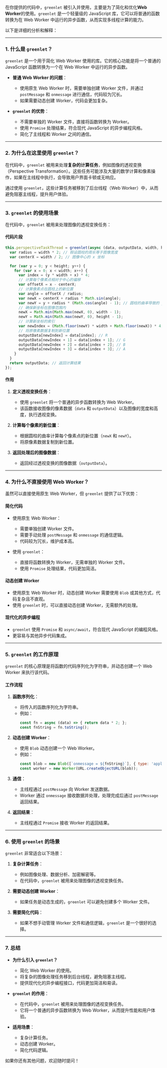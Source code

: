 在你提供的代码中，`greenlet` 被引入并使用，主要是为了简化和优化**Web Worker**的使用。`greenlet` 是一个轻量级的 JavaScript 库，它可以将普通的函数转换为在 Web Worker 中运行的异步函数，从而实现多线程计算的能力。

以下是详细的分析和解释：

---

### **1. 什么是 `greenlet`？**
`greenlet` 是一个用于简化 Web Worker 使用的库。它的核心功能是将一个普通的 JavaScript 函数转换为一个在 Web Worker 中运行的异步函数。

- **普通 Web Worker 的问题**：
  - 使用原生 Web Worker 时，需要单独创建 Worker 文件，并通过 `postMessage` 和 `onmessage` 进行通信，代码较为冗长。
  - 如果需要动态创建 Worker，代码会更加复杂。

- **`greenlet` 的优势**：
  - 不需要单独的 Worker 文件，直接将函数转换为 Worker。
  - 使用 `Promise` 处理结果，符合现代 JavaScript 的异步编程风格。
  - 简化了主线程和 Worker 之间的通信。

---

### **2. 为什么在这里使用 `greenlet`？**
在代码中，`greenlet` 被用来处理**复杂的计算任务**，例如图像的透视变换（Perspective Transformation）。这些任务可能涉及大量的数学计算和像素操作，如果在主线程中执行，会导致用户界面卡顿或无响应。

通过使用 `greenlet`，这些计算任务被移到了后台线程（Web Worker）中，从而避免阻塞主线程，提升用户体验。

---

### **3. `greenlet` 的使用场景**
在代码中，`greenlet` 被用来处理图像的透视变换任务：

#### **代码片段**
```typescript
this.perspectiveTaskThread = greenlet(async (data, outputData, width, height) => {
  var radius = width * 2; // 假设圆柱的周长等于图像宽度
  var centerX = width / 2; // 图像中心的 x 坐标

  for (var y = 0; y < height; y++) {
    for (var x = 0; x < width; x++) {
      var index = (y * width + x) * 4;
      // 计算每个像素点相对于中心的偏移
      var offsetX = x - centerX;
      // 计算像素点在圆柱上的新位置
      var angle = offsetX / radius;
      var newX = centerX + radius * Math.sin(angle);
      var newY = y + radius * (Math.cos(angle) - 1); // 圆柱的曲率导致的 y 坐标偏移
      // 确保新坐标在图像范围内
      newX = Math.min(Math.max(newX, 0), width - 1);
      newY = Math.min(Math.max(newY, 0), height - 1);
      // 计算新坐标的索引
      var newIndex = (Math.floor(newY) * width + Math.floor(newX)) * 4;
      // 将原像素数据复制到新位置
      outputData[newIndex] = data[index]; // R
      outputData[newIndex + 1] = data[index + 1]; // G
      outputData[newIndex + 2] = data[index + 2]; // B
      outputData[newIndex + 3] = data[index + 3]; // A
    }
  }
  return outputData; // 返回计算结果
});
```

#### **作用**
1. **定义透视变换任务**：
   - 使用 `greenlet` 将一个普通的异步函数转换为 Web Worker。
   - 该函数接收图像的像素数据（`data` 和 `outputData`）以及图像的宽度和高度，执行透视变换。

2. **计算每个像素的新位置**：
   - 根据圆柱的曲率计算每个像素点的新位置（`newX` 和 `newY`）。
   - 将原像素数据复制到新位置。

3. **返回处理后的图像数据**：
   - 返回经过透视变换的图像数据（`outputData`）。

---

### **4. 为什么不直接使用 Web Worker？**
虽然可以直接使用原生 Web Worker，但 `greenlet` 提供了以下优势：

#### **简化代码**
- 使用原生 Web Worker：
  - 需要单独创建 Worker 文件。
  - 需要手动处理 `postMessage` 和 `onmessage` 的通信逻辑。
  - 代码较为冗长，维护成本高。

- 使用 `greenlet`：
  - 直接将函数转换为 Worker，无需单独的 Worker 文件。
  - 使用 `Promise` 处理结果，代码更加简洁。

#### **动态创建 Worker**
- 使用原生 Web Worker 时，动态创建 Worker 需要使用 `Blob` 或其他方式，代码复杂且不直观。
- 使用 `greenlet` 时，可以直接动态创建 Worker，无需额外的处理。

#### **现代化的异步编程**
- `greenlet` 使用 `Promise` 和 `async/await`，符合现代 JavaScript 的编程风格。
- 更容易与其他异步代码集成。

---

### **5. `greenlet` 的工作原理**
`greenlet` 的核心原理是将函数的代码序列化为字符串，并动态创建一个 Web Worker 来执行该代码。

#### **工作流程**
1. **函数序列化**：
   - 将传入的函数序列化为字符串。
   - 例如：
     ```javascript
     const fn = async (data) => { return data * 2; };
     const fnString = fn.toString();
     ```

2. **动态创建 Worker**：
   - 使用 `Blob` 动态创建一个 Web Worker。
   - 例如：
     ```javascript
     const blob = new Blob([`onmessage = ${fnString}`], { type: 'application/javascript' });
     const worker = new Worker(URL.createObjectURL(blob));
     ```

3. **通信**：
   - 主线程通过 `postMessage` 向 Worker 发送数据。
   - Worker 通过 `onmessage` 接收数据并处理，处理完成后通过 `postMessage` 返回结果。

4. **返回结果**：
   - 主线程通过 `Promise` 接收 Worker 的返回结果。

---

### **6. 使用 `greenlet` 的场景**
`greenlet` 非常适合以下场景：
1. **复杂计算任务**：
   - 例如图像处理、数据分析、加密解密等。
   - 在代码中，`greenlet` 被用来处理图像的透视变换任务。

2. **需要动态创建 Worker**：
   - 如果任务是动态生成的，`greenlet` 可以避免创建多个 Worker 文件。

3. **需要简化代码**：
   - 如果不想手动管理 Worker 文件和通信逻辑，`greenlet` 是一个很好的选择。

---

### **7. 总结**
- **为什么引入 `greenlet`？**
  - 简化 Web Worker 的使用。
  - 将复杂的图像处理任务移到后台线程，避免阻塞主线程。
  - 提供现代化的异步编程接口，代码更加简洁和易读。

- **`greenlet` 的作用**：
  - 在代码中，`greenlet` 被用来处理图像的透视变换任务。
  - 它将一个普通的异步函数转换为 Web Worker，从而提升性能和用户体验。

- **适用场景**：
  - 复杂计算任务。
  - 动态创建 Worker。
  - 简化代码逻辑。

如果你还有其他问题，欢迎随时提问！
